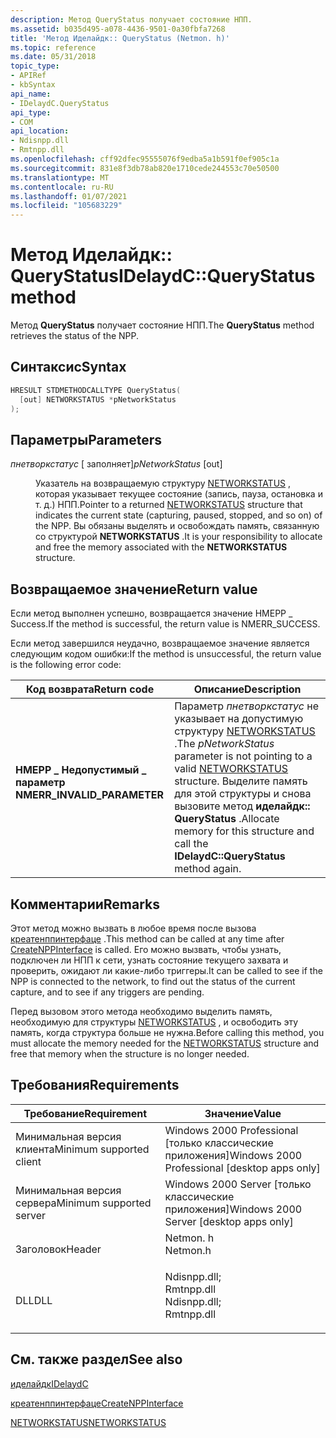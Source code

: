```yaml
---
description: Метод QueryStatus получает состояние НПП.
ms.assetid: b035d495-a078-4436-9501-0a30fbfa7268
title: 'Метод Иделайдк:: QueryStatus (Netmon. h)'
ms.topic: reference
ms.date: 05/31/2018
topic_type:
- APIRef
- kbSyntax
api_name:
- IDelaydC.QueryStatus
api_type:
- COM
api_location:
- Ndisnpp.dll
- Rmtnpp.dll
ms.openlocfilehash: cff92dfec95555076f9edba5a1b591f0ef905c1a
ms.sourcegitcommit: 831e8f3db78ab820e1710cede244553c70e50500
ms.translationtype: MT
ms.contentlocale: ru-RU
ms.lasthandoff: 01/07/2021
ms.locfileid: "105683229"
---
```

# <a name="idelaydcquerystatus-method"></a><span data-ttu-id="f1fd6-103">Метод Иделайдк:: QueryStatus</span><span class="sxs-lookup"><span data-stu-id="f1fd6-103">IDelaydC::QueryStatus method</span></span>

<span data-ttu-id="f1fd6-104">Метод **QueryStatus** получает состояние НПП.</span><span class="sxs-lookup"><span data-stu-id="f1fd6-104">The **QueryStatus** method retrieves the status of the NPP.</span></span>

## <a name="syntax"></a><span data-ttu-id="f1fd6-105">Синтаксис</span><span class="sxs-lookup"><span data-stu-id="f1fd6-105">Syntax</span></span>


```C++
HRESULT STDMETHODCALLTYPE QueryStatus(
  [out] NETWORKSTATUS *pNetworkStatus
);
```



## <a name="parameters"></a><span data-ttu-id="f1fd6-106">Параметры</span><span class="sxs-lookup"><span data-stu-id="f1fd6-106">Parameters</span></span>

<dl> <dt>

<span data-ttu-id="f1fd6-107">*пнетворкстатус* \[ заполняет\]</span><span class="sxs-lookup"><span data-stu-id="f1fd6-107">*pNetworkStatus* \[out\]</span></span>
</dt> <dd>

<span data-ttu-id="f1fd6-108">Указатель на возвращаемую структуру [NETWORKSTATUS](networkstatus.md) , которая указывает текущее состояние (запись, пауза, остановка и т. д.) НПП.</span><span class="sxs-lookup"><span data-stu-id="f1fd6-108">Pointer to a returned [NETWORKSTATUS](networkstatus.md) structure that indicates the current state (capturing, paused, stopped, and so on) of the NPP.</span></span> <span data-ttu-id="f1fd6-109">Вы обязаны выделять и освобождать память, связанную со структурой **NETWORKSTATUS** .</span><span class="sxs-lookup"><span data-stu-id="f1fd6-109">It is your responsibility to allocate and free the memory associated with the **NETWORKSTATUS** structure.</span></span>

</dd> </dl>

## <a name="return-value"></a><span data-ttu-id="f1fd6-110">Возвращаемое значение</span><span class="sxs-lookup"><span data-stu-id="f1fd6-110">Return value</span></span>

<span data-ttu-id="f1fd6-111">Если метод выполнен успешно, возвращается значение НМЕРР \_ Success.</span><span class="sxs-lookup"><span data-stu-id="f1fd6-111">If the method is successful, the return value is NMERR\_SUCCESS.</span></span>

<span data-ttu-id="f1fd6-112">Если метод завершился неудачно, возвращаемое значение является следующим кодом ошибки:</span><span class="sxs-lookup"><span data-stu-id="f1fd6-112">If the method is unsuccessful, the return value is the following error code:</span></span>



| <span data-ttu-id="f1fd6-113">Код возврата</span><span class="sxs-lookup"><span data-stu-id="f1fd6-113">Return code</span></span>                                                                                              | <span data-ttu-id="f1fd6-114">Описание</span><span class="sxs-lookup"><span data-stu-id="f1fd6-114">Description</span></span>                                                                                                                                                                                                |
|----------------------------------------------------------------------------------------------------------|------------------------------------------------------------------------------------------------------------------------------------------------------------------------------------------------------------|
| <dl> <span data-ttu-id="f1fd6-115"><dt>**НМЕРР \_ Недопустимый \_ параметр**</dt></span><span class="sxs-lookup"><span data-stu-id="f1fd6-115"><dt>**NMERR\_INVALID\_PARAMETER**</dt></span></span> </dl> | <span data-ttu-id="f1fd6-116">Параметр *пнетворкстатус* не указывает на допустимую структуру [NETWORKSTATUS](networkstatus.md) .</span><span class="sxs-lookup"><span data-stu-id="f1fd6-116">The *pNetworkStatus* parameter is not pointing to a valid [NETWORKSTATUS](networkstatus.md) structure.</span></span> <span data-ttu-id="f1fd6-117">Выделите память для этой структуры и снова вызовите метод **иделайдк:: QueryStatus** .</span><span class="sxs-lookup"><span data-stu-id="f1fd6-117">Allocate memory for this structure and call the **IDelaydC::QueryStatus** method again.</span></span><br/> |



 

## <a name="remarks"></a><span data-ttu-id="f1fd6-118">Комментарии</span><span class="sxs-lookup"><span data-stu-id="f1fd6-118">Remarks</span></span>

<span data-ttu-id="f1fd6-119">Этот метод можно вызвать в любое время после вызова [креатенппинтерфаце](createnppinterface.md) .</span><span class="sxs-lookup"><span data-stu-id="f1fd6-119">This method can be called at any time after [CreateNPPInterface](createnppinterface.md) is called.</span></span> <span data-ttu-id="f1fd6-120">Его можно вызвать, чтобы узнать, подключен ли НПП к сети, узнать состояние текущего захвата и проверить, ожидают ли какие-либо триггеры.</span><span class="sxs-lookup"><span data-stu-id="f1fd6-120">It can be called to see if the NPP is connected to the network, to find out the status of the current capture, and to see if any triggers are pending.</span></span>

<span data-ttu-id="f1fd6-121">Перед вызовом этого метода необходимо выделить память, необходимую для структуры [NETWORKSTATUS](networkstatus.md) , и освободить эту память, когда структура больше не нужна.</span><span class="sxs-lookup"><span data-stu-id="f1fd6-121">Before calling this method, you must allocate the memory needed for the [NETWORKSTATUS](networkstatus.md) structure and free that memory when the structure is no longer needed.</span></span>

## <a name="requirements"></a><span data-ttu-id="f1fd6-122">Требования</span><span class="sxs-lookup"><span data-stu-id="f1fd6-122">Requirements</span></span>



| <span data-ttu-id="f1fd6-123">Требование</span><span class="sxs-lookup"><span data-stu-id="f1fd6-123">Requirement</span></span> | <span data-ttu-id="f1fd6-124">Значение</span><span class="sxs-lookup"><span data-stu-id="f1fd6-124">Value</span></span> |
|-------------------------------------|----------------------------------------------------------------------------------------------------------------------------------------------------------|
| <span data-ttu-id="f1fd6-125">Минимальная версия клиента</span><span class="sxs-lookup"><span data-stu-id="f1fd6-125">Minimum supported client</span></span><br/> | <span data-ttu-id="f1fd6-126">Windows 2000 Professional \[только классические приложения\]</span><span class="sxs-lookup"><span data-stu-id="f1fd6-126">Windows 2000 Professional \[desktop apps only\]</span></span><br/>                                                                                               |
| <span data-ttu-id="f1fd6-127">Минимальная версия сервера</span><span class="sxs-lookup"><span data-stu-id="f1fd6-127">Minimum supported server</span></span><br/> | <span data-ttu-id="f1fd6-128">Windows 2000 Server \[только классические приложения\]</span><span class="sxs-lookup"><span data-stu-id="f1fd6-128">Windows 2000 Server \[desktop apps only\]</span></span><br/>                                                                                                     |
| <span data-ttu-id="f1fd6-129">Заголовок</span><span class="sxs-lookup"><span data-stu-id="f1fd6-129">Header</span></span><br/>                   | <dl> <span data-ttu-id="f1fd6-130"><dt>Netmon. h</dt></span><span class="sxs-lookup"><span data-stu-id="f1fd6-130"><dt>Netmon.h</dt></span></span> </dl>                                                                      |
| <span data-ttu-id="f1fd6-131">DLL</span><span class="sxs-lookup"><span data-stu-id="f1fd6-131">DLL</span></span><br/>                      | <dl> <span data-ttu-id="f1fd6-132"><dt>Ndisnpp.dll; </dt> <dt>Rmtnpp.dll</dt></span><span class="sxs-lookup"><span data-stu-id="f1fd6-132"><dt>Ndisnpp.dll; </dt> <dt>Rmtnpp.dll</dt></span></span> </dl> |



## <a name="see-also"></a><span data-ttu-id="f1fd6-133">См. также раздел</span><span class="sxs-lookup"><span data-stu-id="f1fd6-133">See also</span></span>

<dl> <dt>

[<span data-ttu-id="f1fd6-134">иделайдк</span><span class="sxs-lookup"><span data-stu-id="f1fd6-134">IDelaydC</span></span>](idelaydc.md)
</dt> <dt>

[<span data-ttu-id="f1fd6-135">креатенппинтерфаце</span><span class="sxs-lookup"><span data-stu-id="f1fd6-135">CreateNPPInterface</span></span>](createnppinterface.md)
</dt> <dt>

[<span data-ttu-id="f1fd6-136">NETWORKSTATUS</span><span class="sxs-lookup"><span data-stu-id="f1fd6-136">NETWORKSTATUS</span></span>](networkstatus.md)
</dt> </dl>

 

 




